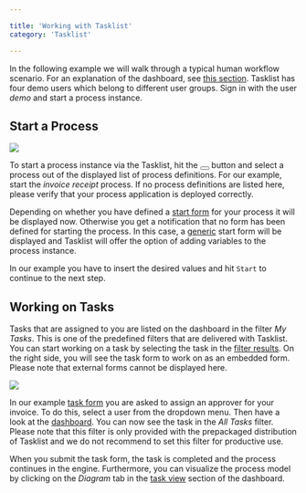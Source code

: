 ```yaml
---

title: 'Working with Tasklist'
category: 'Tasklist'

---
```


In the following example we will walk through a typical human workflow scenario. For an explanation of the dashboard, see <a href="ref:#tasklist-dashboard">this section</a>. Tasklist has four demo users which belong to different user groups. Sign in with the user _demo_ and start a process instance.

## Start a Process

<div class="row">
  <div class="col-xs-6 col-sm-6 col-md-3">
    <img data-img-thumb src="ref:asset:/assets/img/implementation-tasklist/tasklist-start-process.png" />
  </div>
  <div class="col-xs-6 col-sm-6 col-md-9">
    <p>
      To start a process instance via the Tasklist, hit the <button class="btn btn-xs"><i class="glyphicon glyphicon-list-alt"></i></button> button and select a process out of the displayed list of process definitions. For our example, start the <i>invoice receipt</i> process. If no process definitions are listed here, please verify that your process application is deployed correctly.
    </p>
    <p>
      Depending on whether you have defined a <a href="ref:#tasklist-task-forms">start form</a> for your process it will be displayed now. Otherwise you get a notification that no form has been defined for starting the process. In this case, a <a href="ref:#tasklist-task-forms-generic-task-forms">generic</a> start form will be displayed and Tasklist will offer the option of adding variables to the process instance.
    </p>
    <p>
      In our example you have to insert the desired values and hit <code>Start</code> to continue to the next step.
    </p>
  </div>
</div>

## Working on Tasks

Tasks that are assigned to you are listed on the dashboard in the filter <i>My Tasks</i>. This is one of the predefined filters that are delivered with Tasklist. You can start working on a task by selecting the task in the <a href="ref:#tasklist-dashboard-filter-results">filter results</a>. On the right side, you will see the task form to work on as an embedded form. Please note that external forms cannot be displayed here.

<div class="row">
  <div class="col-xs-6 col-sm-6 col-md-3">
    <img data-img-thumb src="ref:asset:/assets/img/implementation-tasklist/tasklist-form-assign-approver.png" />
  </div>
  <div class="col-xs-6 col-sm-6 col-md-9">
     <p>In our example <a href="ref:#tasklist-task-forms">task form</a> you are asked to assign an approver for your invoice. To do this, select a user from the dropdown menu. Then have a look at the  <a href="ref:#tasklist-dashboard">dashboard</a>. You can now see the task in the <i>All Tasks</i> filter. Please note that this filter is only provided with the prepackaged distribution of Tasklist and we do not recommend to set this filter for productive use.</p>
     <p>When you submit the task form, the task is completed and the process continues in the engine. Furthermore, you can visualize the process model by clicking on the <i>Diagram</i> tab in the <a href="ref:#tasklist-dashboard-task-view">task view</a> section of the dashboard.  </p>
  </div>
</div>
